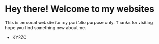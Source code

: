 # Hey there! Welcome to my websites

This is personal website for my portfolio purpose only.
Thanks for visiting hope you find something new about me.

- KYRZC
